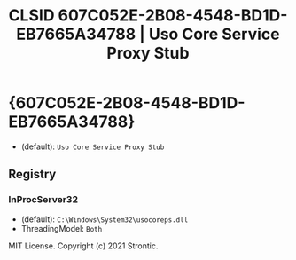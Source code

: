 ﻿---
title: "CLSID 607C052E-2B08-4548-BD1D-EB7665A34788 | Uso Core Service Proxy Stub"
excerpt: What is COM-Object CLSID 607C052E-2B08-4548-BD1D-EB7665A34788?
---

# {607C052E-2B08-4548-BD1D-EB7665A34788}

* (default): `Uso Core Service Proxy Stub`

## Registry


### InProcServer32

* (default): `C:\Windows\System32\usocoreps.dll`
* ThreadingModel: `Both`

MIT License. Copyright (c) 2021 Strontic.


